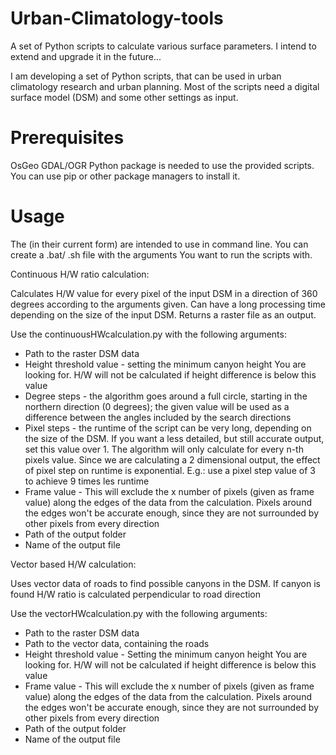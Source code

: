 # Urban-Climatology-tools
A set of Python scripts to calculate various surface parameters. I intend to extend and upgrade it in the future...

I am developing a set of Python scripts, that can be used in urban climatology research and urban planning.
Most of the scripts need a digital surface model (DSM) and some other settings as input.

# Prerequisites

OsGeo GDAL/OGR Python package is needed to use the provided scripts. You can use pip or other package managers to install it.

# Usage

The (in their current form) are intended to use in command line. You can create a .bat/ .sh file with the arguments You want to run the scripts with.

Continuous H/W ratio calculation:

Calculates H/W value for every pixel of the input DSM in a direction of 360 degrees according to the arguments given. Can have a long processing time depending on the size of the input DSM. Returns a raster file as an output.

Use the continuousHWcalculation.py with the following arguments:
- Path to the raster DSM data
- Height threshold value - setting the minimum canyon height You are looking for. H/W will not be calculated if height difference is below this value
- Degree steps - the algorithm goes around a full circle, starting in the northern direction (0 degrees); the given value will be used as a difference between the angles included by the search directions
- Pixel steps - the runtime of the script can be very long, depending on the size of the DSM. If you want a less detailed, but still accurate output, set this value over 1. The algorithm will only calculate for every n-th pixels value. Since we are calculating a 2 dimensional output, the effect of pixel step on runtime is exponential. E.g.: use a pixel step value of 3 to achieve 9 times les runtime
- Frame value - This will exclude the x number of pixels (given as frame value) along the edges of the data from the calculation. Pixels around the edges won't be accurate enough, since they are not surrounded by other pixels from every direction
- Path of the output folder
- Name of the output file


Vector based H/W calculation:

Uses vector data of roads to find possible canyons in the DSM. If canyon is found H/W ratio is calculated perpendicular to road direction

Use the vectorHWcalculation.py with the following arguments:

- Path to the raster DSM data
- Path to the vector data, containing the roads
- Height threshold value - Setting the minimum canyon height You are looking for. H/W will not be calculated if height difference is below this value
- Frame value - This will exclude the x number of pixels (given as frame value) along the edges of the data from the calculation. Pixels around the edges won't be accurate enough, since they are not surrounded by other pixels from every direction
- Path of the output folder
- Name of the output file

